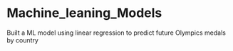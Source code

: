 # Machine_leaning_Models
Built a ML model using linear regression to predict future Olympics medals by country 
